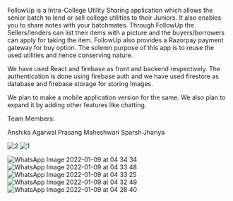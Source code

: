 FollowUp is  a Intra-College Utility Sharing application which allows the senior batch to lend or sell college utilities to their Juniors. It also enables you to share notes with your batchmates. Through FollowUp the Sellers/lenders can list their items with a picture and the buyers/borrowers can apply for taking the item. FollowUp also provides a Razorpay payment gateway for buy option. The solemn purpose of this app is to reuse the used utilities and hence conserving nature.

We have used React and firebase as front and backend respectively. The authentication is done using firebase auth and we have used firestore as database and firebase storage for storing Images. 

We plan to make a mobile application version for the same. We also plan to expand it by adding other features like chatting.

Team Members:

Anshika Agarwal 
Prasang Maheshwari
Sparsh Jhariya



![2](https://user-images.githubusercontent.com/76423083/148663050-676ac9c1-0b2e-4a99-a4cb-c09580c76619.jpeg)
![1](https://user-images.githubusercontent.com/76423083/148663052-3cf8a7d6-b877-4c18-8cd1-1187b109dd43.jpeg)


![WhatsApp Image 2022-01-09 at 04 34 34](https://user-images.githubusercontent.com/76423083/148663070-3c8f43e0-d4c7-4d9e-ba42-b941ec8e8186.jpeg)
![WhatsApp Image 2022-01-09 at 04 33 48](https://user-images.githubusercontent.com/76423083/148663073-4a1ccd81-56d4-4565-80e6-3af7909ec6a6.jpeg)
![WhatsApp Image 2022-01-09 at 04 33 25](https://user-images.githubusercontent.com/76423083/148663074-1bacd9f7-fc41-4961-a6d6-80231264d15f.jpeg)
![WhatsApp Image 2022-01-09 at 04 32 49](https://user-images.githubusercontent.com/76423083/148663076-db8657bd-c267-4119-8e76-f168310bf798.jpeg)
![WhatsApp Image 2022-01-09 at 04 28 40](https://user-images.githubusercontent.com/76423083/148663078-67b85db8-5b63-4cd7-8cc1-87ebf5df430a.jpeg)
